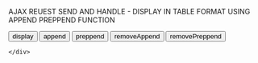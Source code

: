AJAX REUEST SEND AND HANDLE - DISPLAY IN TABLE FORMAT USING APPEND PREPPEND FUNCTION 

<!DOCTYPE html>
<head>
    <title>AJAX REQUEST</title>
    <script src="C:\\Users\\acts\\Desktop\\AAYUSH-GOUTAM\\WPT\\Class WorkSpace\\scripts\\jquery.js"></script>
<script>
    function display(data){
        str="<table border='2'><tr><th>userId</th><th>id</th><th>title</th><th>body</th></tr>"
        for(var ob of data){
            str+=`<tr><td>${ob.partyName}</td><td>${ob.partyId}</td><td>${ob.leaderName}</td><td>${ob.email}</td></tr>`
        }
        str+="</table>"
        $('#mydiv').html(str);
    }
    function displayappend(data){
        str="<table class='app' border='2'><tr><th>userId</th><th>id</th><th>title</th><th>body</th></tr>"
        for(var ob of data){
            str+=`<tr><td>${ob.firstName}</td><td>${ob.partyId}</td><td>${ob.lastName}</td><td>${ob.email}</td></tr>`
        }
        str+="</table>"
        $(`body`).append(str);
    }

 function   displayPreppend(data){
           str = "<table class='pre' border=2><th>VoterId</th><th>firstName</th><th>ConstituencyId</th><th>email</th><th>VotingStatus</th>"
            for(var ob of data){
               str+=`<tr><td>${ob.id}</td><td>${ob.firstName}</td><td>${ob.constituencyId}</td><td>${ob.email}</td><td>${ob.isVoted}</td></tr>`
            }
            str+="</table>"
            $(`#mydiv`).prepend(str);
    }

        $(document).ready(function(){
            $(`#btn`).click(function(){ //tag selector
                $.ajax({
                    async : true,
                   url : "http://localhost:5106/api/Parties",
                   type : "GET",
                   success : function(result){display(result)},
                   error : function(error){
                    console.log("error is this",error)
                   }
                }) })
            
                   $(`#btn1`).click(function(){ //tag selector
                $.ajax({
                    async : true,
                   url : "http://localhost:5106/api/Candidates",
                   type : "GET",
                   success : function(result){displayappend(result)},
                   error : function(error){
                    console.log("error is this",error)
                   }
            })
                   })
            $(`#btn2`).click(function(){
                $.ajax({
                    async : true,
                    url : "http://localhost:5106/api/Voters",
                    type : "GET",
                    success : function(result){displayPreppend(result)},
                    error : function(error){
                        console.log("this is error",error)
                    }
                })
            })

          
                $(`#btn3`).click(function(){
                    $(`table`).remove(".app")
                })
                $(`#btn4`).click(function(){
                    $(`table`).remove(".pre")
                })

                })
</script>
</head>
<body>
    <input type="button" id="btn" value="display" />
    <input type="button" id ="btn1" value="append"/>
    <input type="button" id="btn2" value="preppend"/>
    <input type="button" id="btn3" value="removeAppend"/>
    <input type="button" id="btn4" value="removePreppend"/>
    <div id="mydiv">

    </div>
</body>
</html>
